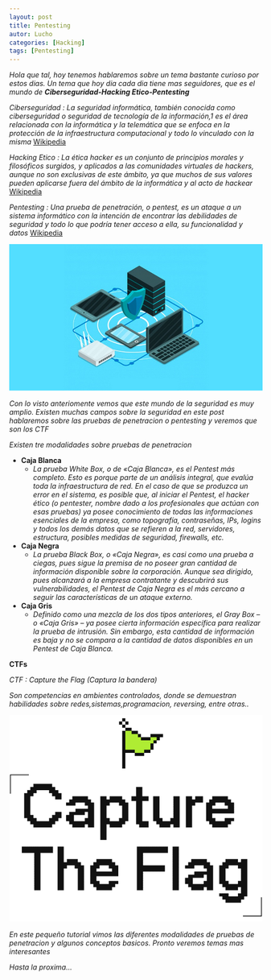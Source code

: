 ```yaml
---
layout: post
title: Pentesting
autor: Lucho
categories: [Hacking]
tags: [Pentesting]
---
```


_Hola que tal, hoy tenemos hablaremos sobre un tema bastante curioso por estos dias. Un tema que hoy dia cada dia tiene mas seguidores, que es el mundo de **Ciberseguridad-Hacking Etico-Pentesting**_

_Ciberseguridad : La seguridad informática, también conocida como ciberseguridad o seguridad de tecnología de la información,1​ es el área relacionada con la informática y la telemática que se enfoca en la protección de la infraestructura computacional y todo lo vinculado con la misma_ [Wikipedia](https://es.wikipedia.org/wiki/Seguridad_inform%C3%A1tica)

_Hacking Etico : La ética hacker es un conjunto de principios morales y filosóficos surgidos, y aplicados a las comunidades virtuales de hackers, aunque no son exclusivas de este ámbito, ya que muchos de sus valores pueden aplicarse fuera del ámbito de la informática y al acto de hackear_ [Wikipedia](https://es.wikipedia.org/wiki/%C3%89tica_hacker)

_Pentesting : Una prueba de penetración, o pentest, es un ataque a un sistema informático con la intención de encontrar las debilidades de seguridad y todo lo que podría tener acceso a ella, su funcionalidad y datos_ [Wikipedia](https://es.wikipedia.org/wiki/Examen_de_penetraci%C3%B3n)

![Seguridad](/assets/img/sample/Seguridad.jpg)

_Con lo visto anteriomente vemos que este mundo de la seguridad es muy amplio. Existen muchas campos sobre la seguridad en este post hablaremos sobre las pruebas de penetracion o pentesting y veremos que son los CTF_

_Existen tre modalidades sobre pruebas de penetracion_

* **Caja Blanca**
    * _La prueba White Box, o de «Caja Blanca», es el Pentest más completo. Esto es porque parte de un análisis integral, que evalúa toda la infraestructura de red. En el caso de que se produzca un error en el sistema, es posible que, al iniciar el Pentest, el hacker ético (o pentester, nombre dado a los profesionales que actúan con esas pruebas) ya posee conocimiento de todas las informaciones esenciales de la empresa, como topografía, contraseñas, IPs, logins y todos los demás datos que se refieren a la red, servidores, estructura, posibles medidas de seguridad, firewalls, etc._
* **Caja Negra**
    * _La prueba Black Box, o «Caja Negra», es casi como una prueba a ciegas, pues sigue la premisa de no poseer gran cantidad de información disponible sobre la corporación. Aunque sea dirigido, pues alcanzará a la empresa contratante y descubrirá sus vulnerabilidades, el Pentest de Caja Negra es el más cercano a seguir las características de un ataque externo._
* **Caja Gris**
    * _Definido como una mezcla de los dos tipos anteriores, el Gray Box – o «Caja Gris» – ya posee cierta información específica para realizar la prueba de intrusión. Sin embargo, esta cantidad de información es baja y no se compara a la cantidad de datos disponibles en un Pentest de Caja Blanca._

**CTFs**

_CTF : Capture the Flag (Captura la bandera)_

_Son competencias en ambientes controlados, donde se demuestran habilidades sobre redes,sistemas,programacion, reversing, entre otras.._

![CTF](/assets/img/sample/CTF.gif)

_En este pequeño tutorial vimos las diferentes modalidades de pruebas de penetracion y algunos conceptos basicos. Pronto veremos temas mas interesantes_

_Hasta la proxima..._